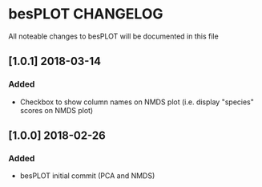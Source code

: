 # besPLOT CHANGELOG

All noteable changes to besPLOT will be documented in this file

## [1.0.1] 2018-03-14

### Added
- Checkbox to show column names on NMDS plot (i.e. display "species" scores on NMDS plot)

## [1.0.0] 2018-02-26

### Added
- besPLOT initial commit (PCA and NMDS)
